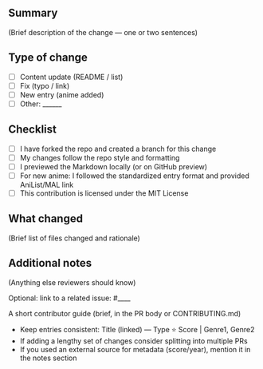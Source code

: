## Summary

(Brief description of the change — one or two sentences)

## Type of change
- [ ] Content update (README / list)
- [ ] Fix (typo / link)
- [ ] New entry (anime added)
- [ ] Other: ______

## Checklist
- [ ] I have forked the repo and created a branch for this change
- [ ] My changes follow the repo style and formatting
- [ ] I previewed the Markdown locally (or on GitHub preview)
- [ ] For new anime: I followed the standardized entry format and provided AniList/MAL link
- [ ] This contribution is licensed under the MIT License

## What changed
(Brief list of files changed and rationale)

## Additional notes
(Anything else reviewers should know)

Optional: link to a related issue: #____

A short contributor guide (brief, in the PR body or CONTRIBUTING.md)
- Keep entries consistent: Title (linked) — Type ⭐ Score | Genre1, Genre2
- If adding a lengthy set of changes consider splitting into multiple PRs
- If you used an external source for metadata (score/year), mention it in the notes section
